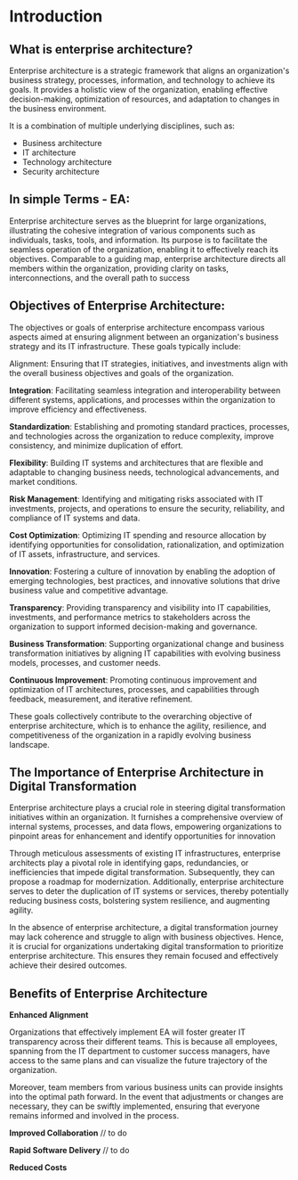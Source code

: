 # Introduction

## What is enterprise architecture? ##


Enterprise architecture is a strategic framework that aligns an organization's business strategy, processes, information, and technology to achieve its goals. It provides a holistic view of the organization, enabling effective decision-making, optimization of resources, and adaptation to changes in the business environment.

It is a combination of multiple underlying disciplines, such as:

* Business architecture
* IT architecture
* Technology architecture
* Security architecture

## In simple Terms - EA: ##

Enterprise architecture serves as the blueprint for large organizations, illustrating the cohesive integration of various components such as individuals, tasks, tools, and information. Its purpose is to facilitate the seamless operation of the organization, enabling it to effectively reach its objectives. Comparable to a guiding map, enterprise architecture directs all members within the organization, providing clarity on tasks, interconnections, and the overall path to success

## Objectives of Enterprise Architecture: ##

The objectives or goals of enterprise architecture encompass various aspects aimed at ensuring alignment between an organization's business strategy and its IT infrastructure. These goals typically include:

Alignment: Ensuring that IT strategies, initiatives, and investments align with the overall business objectives and goals of the organization.

**Integration**: Facilitating seamless integration and interoperability between different systems, applications, and processes within the organization to improve efficiency and effectiveness.

**Standardization**: Establishing and promoting standard practices, processes, and technologies across the organization to reduce complexity, improve consistency, and minimize duplication of effort.

**Flexibility**: Building IT systems and architectures that are flexible and adaptable to changing business needs, technological advancements, and market conditions.

**Risk Management**: Identifying and mitigating risks associated with IT investments, projects, and operations to ensure the security, reliability, and compliance of IT systems and data.

**Cost Optimization**: Optimizing IT spending and resource allocation by identifying opportunities for consolidation, rationalization, and optimization of IT assets, infrastructure, and services.

**Innovation**: Fostering a culture of innovation by enabling the adoption of emerging technologies, best practices, and innovative solutions that drive business value and competitive advantage.

**Transparency**: Providing transparency and visibility into IT capabilities, investments, and performance metrics to stakeholders across the organization to support informed decision-making and governance.

**Business Transformation**: Supporting organizational change and business transformation initiatives by aligning IT capabilities with evolving business models, processes, and customer needs.

**Continuous Improvement**: Promoting continuous improvement and optimization of IT architectures, processes, and capabilities through feedback, measurement, and iterative refinement.

These goals collectively contribute to the overarching objective of enterprise architecture, which is to enhance the agility, resilience, and competitiveness of the organization in a rapidly evolving business landscape.

## The Importance of Enterprise Architecture in Digital Transformation ##

Enterprise architecture plays a crucial role in steering digital transformation initiatives within an organization. It furnishes a comprehensive overview of internal systems, processes, and data flows, empowering organizations to pinpoint areas for enhancement and identify opportunities for innovation

Through meticulous assessments of existing IT infrastructures, enterprise architects play a pivotal role in identifying gaps, redundancies, or inefficiencies that impede digital transformation. Subsequently, they can propose a roadmap for modernization. Additionally, enterprise architecture serves to deter the duplication of IT systems or services, thereby potentially reducing business costs, bolstering system resilience, and augmenting agility.

In the absence of enterprise architecture, a digital transformation journey may lack coherence and struggle to align with business objectives. Hence, it is crucial for organizations undertaking digital transformation to prioritize enterprise architecture. This ensures they remain focused and effectively achieve their desired outcomes.

## Benefits of Enterprise Architecture ##

**Enhanced Alignment**

Organizations that effectively implement EA will foster greater IT transparency across their different teams. This is because all employees, spanning from the IT department to customer success managers, have access to the same plans and can visualize the future trajectory of the organization.

Moreover, team members from various business units can provide insights into the optimal path forward. In the event that adjustments or changes are necessary, they can be swiftly implemented, ensuring that everyone remains informed and involved in the process.

**Improved Collaboration**
// to do

**Rapid Software Delivery**
// to do

**Reduced Costs**


